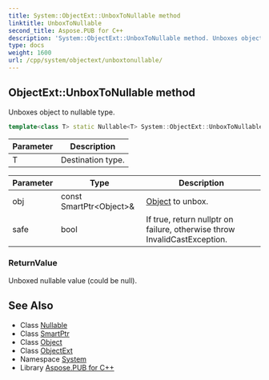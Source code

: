 ```yaml
---
title: System::ObjectExt::UnboxToNullable method
linktitle: UnboxToNullable
second_title: Aspose.PUB for C++
description: 'System::ObjectExt::UnboxToNullable method. Unboxes object to nullable type in C++.'
type: docs
weight: 1600
url: /cpp/system/objectext/unboxtonullable/
---
```

## ObjectExt::UnboxToNullable method


Unboxes object to nullable type.

```cpp
template<class T> static Nullable<T> System::ObjectExt::UnboxToNullable(const SmartPtr<Object> &obj, bool safe=true)
```


| Parameter | Description |
| --- | --- |
| T | Destination type. |

| Parameter | Type | Description |
| --- | --- | --- |
| obj | const SmartPtr\<Object\>\& | [Object](../../object/) to unbox. |
| safe | bool | If true, return nullptr on failure, otherwise throw InvalidCastException. |

### ReturnValue

Unboxed nullable value (could be null).

## See Also

* Class [Nullable](../../nullable/)
* Class [SmartPtr](../../smartptr/)
* Class [Object](../../object/)
* Class [ObjectExt](../)
* Namespace [System](../../)
* Library [Aspose.PUB for C++](../../../)
